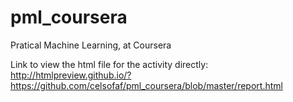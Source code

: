 pml_coursera
============

Pratical Machine Learning, at Coursera

Link to view the html file for the activity directly: <http://htmlpreview.github.io/?https://github.com/celsofaf/pml_coursera/blob/master/report.html>
